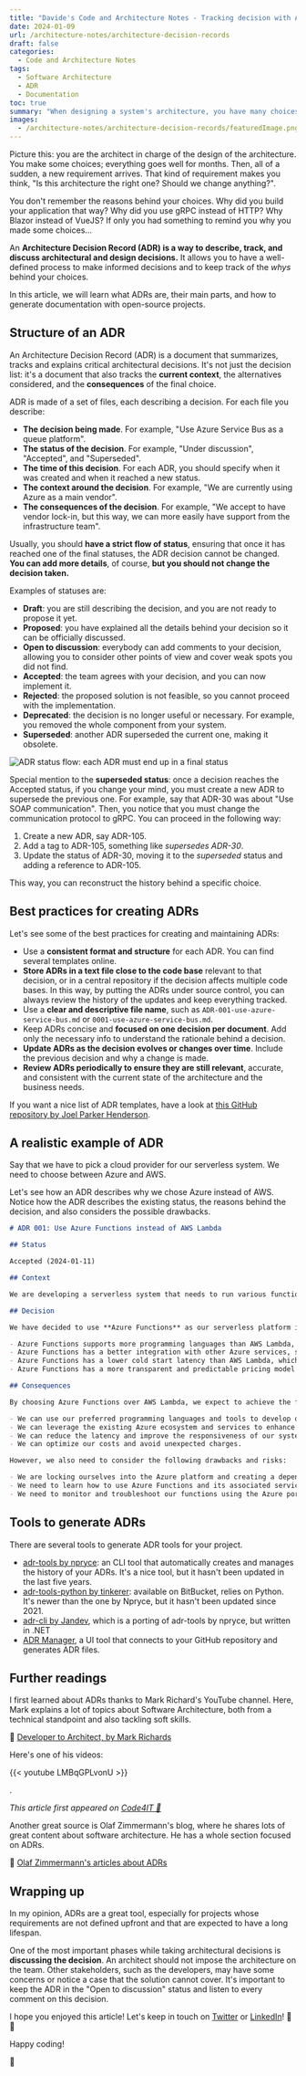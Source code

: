 ```yaml
---
title: "Davide's Code and Architecture Notes - Tracking decision with Architecture Decision Records (ADRs)"
date: 2024-01-09
url: /architecture-notes/architecture-decision-records
draft: false
categories:
  - Code and Architecture Notes
tags:
  - Software Architecture
  - ADR
  - Documentation
toc: true
summary: "When designing a system's architecture, you have many choices to make. How can you track them? ADRs are formal documents to track the reasons behind your decisions, giving context and info about the consequences of each choice."
images:
  - /architecture-notes/architecture-decision-records/featuredImage.png
---
```


Picture this: you are the architect in charge of the design of the architecture. You make some choices; everything goes well for months. Then, all of a sudden, a new requirement arrives. That kind of requirement makes you think, "Is this architecture the right one? Should we change anything?".

You don't remember the reasons behind your choices.
Why did you build your application that way? Why did you use gRPC instead of HTTP? Why Blazor instead of VueJS? If only you had something to remind you why you made some choices...

An **Architecture Decision Record (ADR) is a way to describe, track, and discuss architectural and design decisions.** It allows you to have a well-defined process to make informed decisions and to keep track of the _whys_ behind your choices.

In this article, we will learn what ADRs are, their main parts, and how to generate documentation with open-source projects.

## Structure of an ADR

An Architecture Decision Record (ADR) is a document that summarizes, tracks and explains critical architectural decisions. It's not just the decision list: it's a document that also tracks the **current context**, the alternatives considered, and the **consequences** of the final choice.

ADR is made of a set of files, each describing a decision. For each file you describe:

- **The decision being made**. For example, "Use Azure Service Bus as a queue platform".
- **The status of the decision**. For example, "Under discussion", "Accepted", and "Superseded".
- **The time of this decision**. For each ADR, you should specify when it was created and when it reached a new status.
- **The context around the decision**. For example, "We are currently using Azure as a main vendor".
- **The consequences of the decision**. For example, "We accept to have vendor lock-in, but this way, we can more easily have support from the infrastructure team".

Usually, you should **have a strict flow of status**, ensuring that once it has reached one of the final statuses, the ADR decision cannot be changed. **You can add more details**, of course, **but you should not change the decision taken.**

Examples of statuses are:

- **Draft**: you are still describing the decision, and you are not ready to propose it yet.
- **Proposed**: you have explained all the details behind your decision so it can be officially discussed.
- **Open to discussion**: everybody can add comments to your decision, allowing you to consider other points of view and cover weak spots you did not find.
- **Accepted**: the team agrees with your decision, and you can now implement it.
- **Rejected**: the proposed solution is not feasible, so you cannot proceed with the implementation.
- **Deprecated**: the decision is no longer useful or necessary. For example, you removed the whole component from your system.
- **Superseded**: another ADR superseded the current one, making it obsolete.

![ADR status flow: each ADR must end up in a final status](./adr-status.png)

Special mention to the **superseded status**: once a decision reaches the Accepted status, if you change your mind, you must create a new ADR to supersede the previous one. For example, say that ADR-30 was about "Use SOAP communication". Then, you notice that you must change the communication protocol to gRPC. You can proceed in the following way:

1. Create a new ADR, say ADR-105.
2. Add a tag to ADR-105, something like _supersedes ADR-30_.
3. Update the status of ADR-30, moving it to the _superseded_ status and adding a reference to ADR-105.

This way, you can reconstruct the history behind a specific choice.

## Best practices for creating ADRs

Let's see some of the best practices for creating and maintaining ADRs:

- Use a **consistent format and structure** for each ADR. You can find several templates online.
- **Store ADRs in a text file close to the code base** relevant to that decision, or in a central repository if the decision affects multiple code bases. In this way, by putting the ADRs under source control, you can always review the history of the updates and keep everything tracked.
- Use a **clear and descriptive file name**, such as `ADR-001-use-azure-service-bus.md` or `0001-use-azure-service-bus.md`.
- Keep ADRs concise and **focused on one decision per document**. Add only the necessary info to understand the rationale behind a decision.
- **Update ADRs as the decision evolves or changes over time**. Include the previous decision and why a change is made.
- **Review ADRs periodically to ensure they are still relevant**, accurate, and consistent with the current state of the architecture and the business needs.

If you want a nice list of ADR templates, have a look at [this GitHub repository by Joel Parker Henderson](https://github.com/joelparkerhenderson/architecture-decision-record/tree/main/locales/en/templates).

## A realistic example of ADR

Say that we have to pick a cloud provider for our serverless system. We need to choose between Azure and AWS.

Let's see how an ADR describes why we chose Azure instead of AWS. Notice how the ADR describes the existing status, the reasons behind the decision, and also considers the possible drawbacks.

```markdown
# ADR 001: Use Azure Functions instead of AWS Lambda

## Status

Accepted (2024-01-11)

## Context

We are developing a serverless system that needs to run various functions in response to events such as HTTP requests or message queue triggers. We need to choose a cloud provider that offers a reliable, scalable, and cost-effective platform for running these functions. The possible choices are AWS and Azure.

## Decision

We have decided to use **Azure Functions** as our serverless platform instead of AWS Lambda. The main reasons for this decision are:

- Azure Functions supports more programming languages than AWS Lambda, including C#, Java, JavaScript, Python, PowerShell, and TypeScript. This gives us more flexibility and choice in developing our functions since the team is currently working with several programming languages.
- Azure Functions has a better integration with other Azure services, such as Azure Storage, Azure Cosmos DB, Azure Event Hubs, and Azure Service Bus. This makes it easier to connect our functions to various data sources and destinations.
- Azure Functions has a lower cold start latency than AWS Lambda, which means that our functions will start faster when they are invoked for the first time or after a period of inactivity. This improves the user experience and reduces the response time of the system.
- Azure Functions has a more transparent and predictable pricing model than AWS Lambda, which charges based on the number of requests, the execution time, and the memory allocation of each function. Azure Functions charges based on the number of executions, the execution time, and the memory consumption of the whole function app, which is a logical grouping of functions. This makes it easier to estimate and control our costs.

## Consequences

By choosing Azure Functions over AWS Lambda, we expect to achieve the following benefits:

- We can use our preferred programming languages and tools to develop our functions.
- We can leverage the existing Azure ecosystem and services to enhance our system functionality and performance.
- We can reduce the latency and improve the responsiveness of our system.
- We can optimize our costs and avoid unexpected charges.

However, we also need to consider the following drawbacks and risks:

- We are locking ourselves into the Azure platform and creating a dependency on a single cloud provider. This may limit our options and increase our switching costs in the future.
- We need to learn how to use Azure Functions and its associated services and tools. This may require additional training and documentation for our team members.
- We need to monitor and troubleshoot our functions using the Azure portal or other third-party tools. This may introduce some complexity and overhead in our system operations.
```

## Tools to generate ADRs

There are several tools to generate ADR tools for your project.

- [adr-tools by npryce](https://github.com/npryce/adr-tools): an CLI tool that automatically creates and manages the history of your ADRs. It's a nice tool, but it hasn't been updated in the last five years.
- [adr-tools-python by tinkerer](https://bitbucket.org/tinkerer_/adr-tools-python/src/master/): available on BitBucket, relies on Python. It's newer than the one by Npryce, but it hasn't been updated since 2021.
- [adr-cli by Jandev](https://github.com/Jandev/adr-cli), which is a porting of adr-tools by npryce, but written in .NET
- [ADR Manager](https://github.com/adr/adr-manager), a UI tool that connects to your GitHub repository and generates ADR files.


## Further readings

I first learned about ADRs thanks to Mark Richard's YouTube channel. Here, Mark explains a lot of topics about Software Architecture, both from a technical standpoint and also tackling soft skills.

🔗 [Developer to Architect, by Mark Richards](https://www.developertoarchitect.com/lessons/)

Here's one of his videos:

{{< youtube LMBqGPLvonU >}}

.

_This article first appeared on [Code4IT 🐧](https://www.code4it.dev/)_

Another great source is Olaf Zimmermann's blog, where he shares lots of great content about software architecture. He has a whole section focused on ADRs.

🔗 [Olaf Zimmermann's articles about ADRs](https://ozimmer.ch/tags/#architectural-decisions)

## Wrapping up

In my opinion, ADRs are a great tool, especially for projects whose requirements are not defined upfront and that are expected to have a long lifespan.

One of the most important phases while taking architectural decisions is **discussing the decision**. An architect should not impose the architecture on the team. Other stakeholders, such as the developers, may have some concerns or notice a case that the solution cannot cover. It's important to keep the ADR in the "Open to discussion" status and listen to every comment on this decision.

I hope you enjoyed this article! Let's keep in touch on [Twitter](https://twitter.com/BelloneDavide) or [LinkedIn](https://www.linkedin.com/in/BelloneDavide/)! 🤜🤛

Happy coding!

🐧
